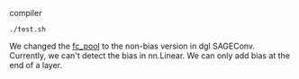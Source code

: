 compiler

```
./test.sh
```

We changed the [fc_pool](https://github.com/dmlc/dgl/blob/0.9.1/python/dgl/nn/pytorch/conv/sageconv.py#L121) to the non-bias version in dgl SAGEConv. Currently, we can't detect the bias in nn.Linear. We can only add bias at the end of a layer.